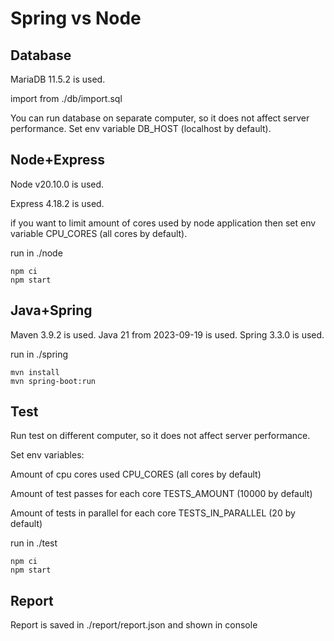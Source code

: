 # Spring vs Node

## Database

MariaDB 11.5.2 is used.

import from ./db/import.sql

You can run database on separate computer, so it does not affect server performance.
Set env variable DB_HOST (localhost by default).

## Node+Express

Node v20.10.0 is used.

Express 4.18.2 is used.

if you want to limit amount of cores used by node application then
set env variable CPU_CORES  (all cores by default).

run in ./node
```
npm ci
npm start
```

## Java+Spring

Maven 3.9.2 is used.
Java 21 from 2023-09-19 is used.
Spring 3.3.0 is used.

run in ./spring
```
mvn install
mvn spring-boot:run
```

## Test

Run test on different computer, so it does not affect server performance.

Set env variables:

Amount of cpu cores used CPU_CORES (all cores by default)

Amount of test passes for each core TESTS_AMOUNT (10000 by default)

Amount of tests in parallel for each core TESTS_IN_PARALLEL (20 by default)

run in ./test
```
npm ci
npm start
```

## Report

Report is saved in ./report/report.json and shown in console

